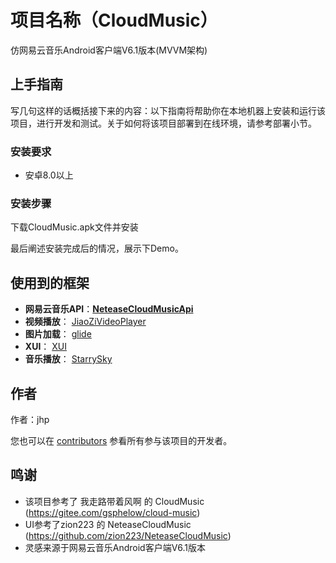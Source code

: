 # 项目名称（CloudMusic）

仿网易云音乐Android客户端V6.1版本(MVVM架构)

## 上手指南

写几句这样的话概括接下来的内容：以下指南将帮助你在本地机器上安装和运行该项目，进行开发和测试。关于如何将该项目部署到在线环境，请参考部署小节。

### 安装要求

* 安卓8.0以上

### 安装步骤

下载CloudMusic.apk文件并安装

最后阐述安装完成后的情况，展示下Demo。




## 使用到的框架
- **网易云音乐API**：[**NeteaseCloudMusicApi**](https://github.com/Binaryify/NeteaseCloudMusicApi)
- **视频播放**： [JiaoZiVideoPlayer](https://github.com/Jzvd/JiaoZiVideoPlayer)
- **图片加载**： [glide](https://github.com/bumptech/glide)
- **XUI**： [XUI](https://github.com/xuexiangjys/XUI)
- **音乐播放**： [StarrySky](https://github.com/EspoirX/StarrySky)



## 作者

作者：jhp

您也可以在 [contributors](https://github.com/liuxing2001/CloudMusic/contributors) 参看所有参与该项目的开发者。

## 鸣谢

* 该项目参考了 我走路带着风啊 的 CloudMusic (https://gitee.com/gsphelow/cloud-music)
* UI参考了zion223 的 NeteaseCloudMusic (https://github.com/zion223/NeteaseCloudMusic)
* 灵感来源于网易云音乐Android客户端V6.1版本

